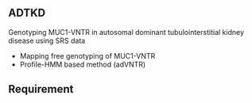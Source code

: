 ## ADTKD
Genotyping MUC1-VNTR in autosomal dominant tubulointerstitial kidney disease using SRS data
- Mapping free genotyping of MUC1-VNTR
- Profile-HMM based method (adVNTR)

## Requirement


